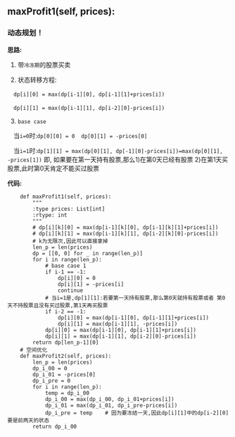 ## maxProfit1(self, prices):
### 动态规划！

**思路:**

1. 带`冷冻期`的股票买卖

2. 状态转移方程:

&emsp;`dp[i][0] = max(dp[i-1][0], dp[i-1][1]+prices[i])`

&emsp;`dp[i][1] = max(dp[i-1][1], dp[i-2][0]-prices[i])`

3. `base case`

&emsp;当`i=0`时:`dp[0][0] = 0  dp[0][1] = -prices[0]`

&emsp;当`i=1`时:`dp[1][1] = max(dp[0][1], dp[-1][0]-prices[i])=max(dp[0][1], -prices[1])` 即,
如果要在第一天持有股票,那么1)在第0天已经有股票 2)在第1天买股票,此时第0天肯定不能买过股票

**代码:**
```
    def maxProfit1(self, prices):
        """
        :type prices: List[int]
        :rtype: int
        """
        # dp[i][k][0] = max(dp[i-1][k][0], dp[i-1][k][1]+prices[i])
        # dp[i][k][1] = max(dp[i-1][k][1], dp[i-2][k][0]-prices[i])
        # k为无限次,因此可以直接拿掉
        len_p = len(prices)
        dp = [[0, 0] for _ in range(len_p)]
        for i in range(len_p):
            # base case 1
            if i-1 == -1:
                dp[i][0] = 0
                dp[i][1] = -prices[i]
                continue
            # 当i=1是,dp[1][1]:若要第一天持有股票,那么第0天就持有股票或者 第0天不持股票且没有买过股票,第1天再买股票
            if i-2 == -1:
                dp[i][0] = max(dp[i-1][0], dp[i-1][1]+prices[i])
                dp[i][1] = max(dp[i-1][1], -prices[i])
            dp[i][0] = max(dp[i-1][0], dp[i-1][1]+prices[i])
            dp[i][1] = max(dp[i-1][1], dp[i-2][0]-prices[i])
        return dp[len_p-1][0]
    # 空间优化
    def maxProfit2(self, prices):
        len_p = len(prices)
        dp_i_00 = 0
        dp_i_01 = -prices[0]
        dp_i_pre = 0
        for i in range(len_p):
            temp = dp_i_00
            dp_i_00 = max(dp_i_00, dp_i_01+prices[i])
            dp_i_01 = max(dp_i_01, dp_i_pre-prices[i])
            dp_i_pre = temp    # 因为要冻结一天,因此dp[i][1]中的dp[i-2][0]要是前两天的状态
        return dp_i_00
```